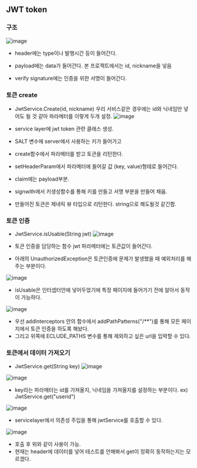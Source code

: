 ## JWT token

### 구조

![image](https://user-images.githubusercontent.com/38865267/73341123-5924eb80-42bf-11ea-8c5f-62f6b1115fe5.png)

- header에는 type이나 발행시간 등이 들어간다.

- payload에는 data가 들어간다. 본 프로젝트에서는 id, nickname을 넣음

- verify signature에는 인증을 위한 서명이 들어간다.

### 토큰 create

- JwtService.Create(id, nickname) 우리 서비스같은 경우에는 id와 닉네임만 넣어도 될 것 같아 파라메터를 이렇게 두개 설정.
![image](https://user-images.githubusercontent.com/38865267/73341679-77d7b200-42c0-11ea-8111-e23b3304f572.png)

- service layer에 jwt token 관련 클래스 생성.
- SALT 변수에 server에서 사용하는 키가 들어가고
- create함수에서 파라메터를 받고 토큰을 리턴한다.
- setHeaderParam에서 파라메터에 들어갈 값 (key, value)형태로 들어간다.
- claim에는 payload부분.
- signwith에서 키생성함수를 통해 키를 만들고 서명 부분을 만들어 채움.
- 만들어진 토큰은 제네릭 뷰 타입으로 리턴한다. string으로 해도될것 같긴함.

### 토큰 인증

- JwtService.isUsable(String jwt)
![image](https://user-images.githubusercontent.com/38865267/73408621-240cad80-4340-11ea-9031-e54743d75094.png)

- 토큰 인증을 담당하는 함수 jwt 파라메터에는 토큰값이 들어간다.
- 아래의 UnauthorizedException은 토큰인증에 문제가 발생했을 때 예외처리를 해주는 부분이다.

![image](https://user-images.githubusercontent.com/38865267/73408896-f4aa7080-4340-11ea-93a3-5b2af2b8fc2d.png)

- isUsable은 인터셉터안에 넣어두었기에 특정 페이지에 들어가기 전에 알아서 동작이 가능하다.

![image](https://user-images.githubusercontent.com/38865267/73408999-523ebd00-4341-11ea-8166-7e73671edbf5.png)

- 우선 addInterceptors 안의 함수에서 addPathPatterns("/**")를 통해 모든 페이지에서 토큰 인증을 하도록 해놨다.
- 그리고 위쪽에 ECLUDE_PATHS 변수를 통해 제외하고 싶은 url을 입력할 수 있다.

### 토큰에서 데이터 가져오기

- JwtService.get(String key)
![image](https://user-images.githubusercontent.com/38865267/73409379-6df69300-4342-11ea-9e31-57871645b151.png)

![image](https://user-images.githubusercontent.com/38865267/73341123-5924eb80-42bf-11ea-8c5f-62f6b1115fe5.png)

- key라는 파라메터는 id를 가져올지, 닉네임을 가져올지를 설정하는 부분이다. ex) JwtService.get("userid")

![image](https://user-images.githubusercontent.com/38865267/73409716-6daac780-4343-11ea-9e83-175423a22fa8.png)

- servicelayer에서 의존성 주입을 통해 jwtService를 호출할 수 있다.

![image](https://user-images.githubusercontent.com/38865267/73409918-02adc080-4344-11ea-9d7c-83dcc1a92d30.png)

- 호출 후 위와 같이 사용이 가능.
- 현재는 header에 데이터를 넣어 테스트를 안해봐서 get이 정확히 동작하는지는 모르겠다.
